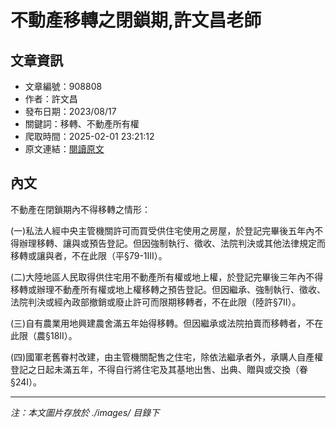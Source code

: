 # 不動產移轉之閉鎖期,許文昌老師

## 文章資訊
- 文章編號：908808
- 作者：許文昌
- 發布日期：2023/08/17
- 關鍵詞：移轉、不動產所有權
- 爬取時間：2025-02-01 23:21:12
- 原文連結：[閱讀原文](https://real-estate.get.com.tw/Columns/detail.aspx?no=908808)

## 內文


不動產在閉鎖期內不得移轉之情形：


(一)私法人經中央主管機關許可而買受供住宅使用之房屋，於登記完畢後五年內不得辦理移轉、讓與或預告登記。但因強制執行、徵收、法院判決或其他法律規定而移轉或讓與者，不在此限（平§79-1III）。


(二)大陸地區人民取得供住宅用不動產所有權或地上權，於登記完畢後三年內不得移轉或辦理不動產所有權或地上權移轉之預告登記。但因繼承、強制執行、徵收、法院判決或經內政部撤銷或廢止許可而限期移轉者，不在此限（陸許§7II）。


(三)自有農業用地興建農舍滿五年始得移轉。但因繼承或法院拍賣而移轉者，不在此限（農§18II）。


(四)國軍老舊眷村改建，由主管機關配售之住宅，除依法繼承者外，承購人自產權登記之日起未滿五年，不得自行將住宅及其基地出售、出典、贈與或交換（眷§24I）。

---
*注：本文圖片存放於 ./images/ 目錄下*

